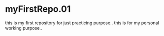 # myFirstRepo.01
this is my first repository for just practicing purpose..
this is for my personal working purpose..
